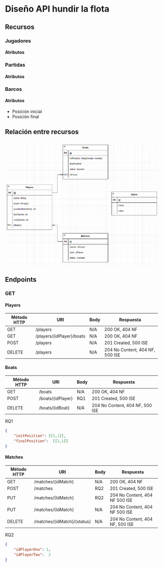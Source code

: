 # Diseño API hundir la flota

## Recursos

### Jugadores
#### Atributos


### Partidas
#### Atributos


### Barcos
#### Atributos
- Posición inicial
- Posición final

## Relación entre recursos

![](./MER2.png)



## Endpoints

### GET

#### Players

| Método HTTP  | URI | Body | Respuesta | 
| ------------- | ------------- | ------------- | ------------- | 
| GET  | /players  | N/A | 200 OK, 404 NF |
| GET  | /players/{idPlayer}/boats  | N/A | 200 OK, 404 NF |
| POST  | /players  | N/A | 201 Created, 500 ISE |
| DELETE  | /players  | N/A | 204 No Content, 404 NF, 500 ISE |

#### Boats

| Método HTTP  | URI | Body | Respuesta | 
| ------------- | ------------- | ------------- | ------------- | 
| GET  | /boats  | N/A | 200 OK, 404 NF |
| POST  | /boats/{idPlayer}  | RQ1 | 201 Created, 500 ISE |
| DELETE  | /boats/{idBoat}  | N/A | 204 No Content, 404 NF, 500 ISE |

RQ1
```json
{
    "initPosition": [[1,1]],
    "finalPosition":  [[1,1]]
}
```

#### Matches 

| Método HTTP  | URI | Body | Respuesta | 
| ------------- | ------------- | ------------- | ------------- | 
| GET  | /matches/{idMatch}  | N/A | 200 OK, 404 NF |
| POST  | /matches  | RQ2 | 201 Created, 500 ISE |
| PUT  | /matches/{IdMatch}  | RQ2 | 204 No Content, 404 NF 500 ISE |
| PUT  | /matches/{IdMatch}  | N/A | 204 No Content, 404 NF 500 ISE |
| DELETE  | /matches/{idMatch}/{status}  | N/A | 204 No Content, 404 NF, 500 ISE |

RQ2
```json
{
    "idPlayerOne": 1,
    "idPlayerTwo":  2
}
```
